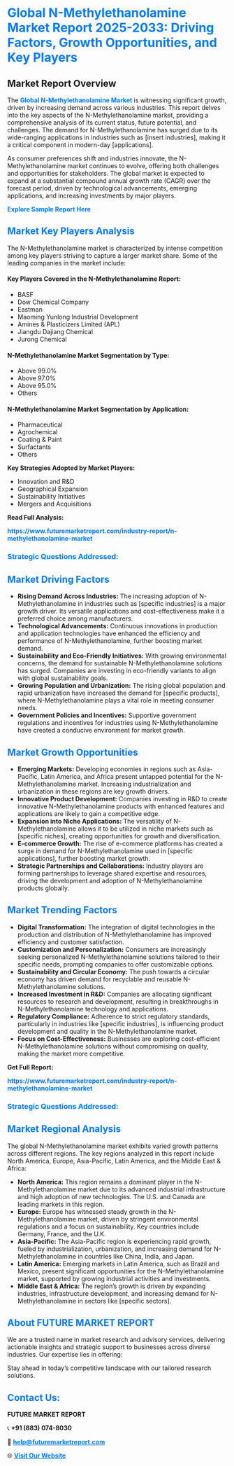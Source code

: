 <h1 style="color: #007BFF;">Global N-Methylethanolamine Market Report 2025-2033: Driving Factors, Growth Opportunities, and Key Players</h1>

<section id="overview">
<h2>Market Report Overview</h2>
<p>The <a href="https://www.futuremarketreport.com/industry-report/n-methylethanolamine-market" style="color: #007BFF; text-decoration: none;"><strong>Global N-Methylethanolamine Market</strong></a> is witnessing significant growth, driven by increasing demand across various industries. This report delves into the key aspects of the N-Methylethanolamine market, providing a comprehensive analysis of its current status, future potential, and challenges. The demand for N-Methylethanolamine has surged due to its wide-ranging applications in industries such as [insert industries], making it a critical component in modern-day [applications].</p>
<p>As consumer preferences shift and industries innovate, the N-Methylethanolamine market continues to evolve, offering both challenges and opportunities for stakeholders. The global market is expected to expand at a substantial compound annual growth rate (CAGR) over the forecast period, driven by technological advancements, emerging applications, and increasing investments by major players.</p>
</section>

<section id="overview">
<p><a href="https://www.futuremarketreport.com/request-sample/reportId=41404" style="color: #007BFF; text-decoration: none;"><strong>Explore Sample Report Here</strong></a></p>
</section>

<section id="key-players">
<h2 style="color: #007BFF;">Market Key Players Analysis</h2>
<p>The N-Methylethanolamine market is characterized by intense competition among key players striving to capture a larger market share. Some of the leading companies in the market include:</p>
<h4>Key Players Covered in the N-Methylethanolamine Report:</h4>
<ul><li>BASF</li><li>Dow Chemical Company</li><li>Eastman</li><li>Maoming Yunlong Industrial Development</li><li>Amines &amp; Plasticizers Limited (APL)</li><li>Jiangdu Dajiang Chemical</li><li>Jurong Chemical</li></ul>
<h4>N-Methylethanolamine Market Segmentation by Type:</h4>
<ul><li>Above 99.0%</li><li>Above 97.0%</li><li>Above 95.0%</li><li>Others</li></ul>

<h4>N-Methylethanolamine Market Segmentation by Application:</h4>
<ul><li>Pharmaceutical</li><li>Agrochemical</li><li>Coating &amp; Paint</li><li>Surfactants</li><li>Others</li></ul>
<p><strong>Key Strategies Adopted by Market Players:</strong></p>
<ul>
<li>Innovation and R&D</li>
<li>Geographical Expansion</li>
<li>Sustainability Initiatives</li>
<li>Mergers and Acquisitions</li>
</ul>
</section>

<section>
<p><strong>Read Full Analysis: </strong></p><a href="https://www.futuremarketreport.com/industry-report/n-methylethanolamine-market" style="color: #007BFF; text-decoration: none;"><strong>https://www.futuremarketreport.com/industry-report/n-methylethanolamine-market</strong></a>
<h3 style="color: #007BFF;">Strategic Questions Addressed:</h3>
</section>

<section id="driving-factors">
<h2 style="color: #007BFF;">Market Driving Factors</h2>
<ul>
<li><strong>Rising Demand Across Industries:</strong> The increasing adoption of N-Methylethanolamine in industries such as [specific industries] is a major growth driver. Its versatile applications and cost-effectiveness make it a preferred choice among manufacturers.</li>
<li><strong>Technological Advancements:</strong> Continuous innovations in production and application technologies have enhanced the efficiency and performance of N-Methylethanolamine, further boosting market demand.</li>
<li><strong>Sustainability and Eco-Friendly Initiatives:</strong> With growing environmental concerns, the demand for sustainable N-Methylethanolamine solutions has surged. Companies are investing in eco-friendly variants to align with global sustainability goals.</li>
<li><strong>Growing Population and Urbanization:</strong> The rising global population and rapid urbanization have increased the demand for [specific products], where N-Methylethanolamine plays a vital role in meeting consumer needs.</li>
<li><strong>Government Policies and Incentives:</strong> Supportive government regulations and incentives for industries using N-Methylethanolamine have created a conducive environment for market growth.</li>
</ul>
</section>

<section id="growth-opportunities">
<h2 style="color: #007BFF;">Market Growth Opportunities</h2>
<ul>
<li><strong>Emerging Markets:</strong> Developing economies in regions such as Asia-Pacific, Latin America, and Africa present untapped potential for the N-Methylethanolamine market. Increasing industrialization and urbanization in these regions are key growth drivers.</li>
<li><strong>Innovative Product Development:</strong> Companies investing in R&D to create innovative N-Methylethanolamine products with enhanced features and applications are likely to gain a competitive edge.</li>
<li><strong>Expansion into Niche Applications:</strong> The versatility of N-Methylethanolamine allows it to be utilized in niche markets such as [specific niches], creating opportunities for growth and diversification.</li>
<li><strong>E-commerce Growth:</strong> The rise of e-commerce platforms has created a surge in demand for N-Methylethanolamine used in [specific applications], further boosting market growth.</li>
<li><strong>Strategic Partnerships and Collaborations:</strong> Industry players are forming partnerships to leverage shared expertise and resources, driving the development and adoption of N-Methylethanolamine products globally.</li>
</ul>
</section>

<section id="trending-factors">
<h2 style="color: #007BFF;">Market Trending Factors</h2>
<ul>
<li><strong>Digital Transformation:</strong> The integration of digital technologies in the production and distribution of N-Methylethanolamine has improved efficiency and customer satisfaction.</li>
<li><strong>Customization and Personalization:</strong> Consumers are increasingly seeking personalized N-Methylethanolamine solutions tailored to their specific needs, prompting companies to offer customizable options.</li>
<li><strong>Sustainability and Circular Economy:</strong> The push towards a circular economy has driven demand for recyclable and reusable N-Methylethanolamine solutions.</li>
<li><strong>Increased Investment in R&D:</strong> Companies are allocating significant resources to research and development, resulting in breakthroughs in N-Methylethanolamine technology and applications.</li>
<li><strong>Regulatory Compliance:</strong> Adherence to strict regulatory standards, particularly in industries like [specific industries], is influencing product development and quality in the N-Methylethanolamine market.</li>
<li><strong>Focus on Cost-Effectiveness:</strong> Businesses are exploring cost-efficient N-Methylethanolamine solutions without compromising on quality, making the market more competitive.</li>
</ul>
</section>

<section>
<p><strong>Get Full Report: </strong></p><a href="https://www.futuremarketreport.com/industry-report/n-methylethanolamine-market" style="color: #007BFF; text-decoration: none;"><strong>https://www.futuremarketreport.com/industry-report/n-methylethanolamine-market</strong></a>
<h3 style="color: #007BFF;">Strategic Questions Addressed:</h3>
</section>


<section id="regional-analysis">
<h2 style="color: #007BFF;">Market Regional Analysis</h2>
<p>The global N-Methylethanolamine market exhibits varied growth patterns across different regions. The key regions analyzed in this report include North America, Europe, Asia-Pacific, Latin America, and the Middle East & Africa:</p>
<ul>
<li><strong>North America:</strong> This region remains a dominant player in the N-Methylethanolamine market due to its advanced industrial infrastructure and high adoption of new technologies. The U.S. and Canada are leading markets in this region.</li>
<li><strong>Europe:</strong> Europe has witnessed steady growth in the N-Methylethanolamine market, driven by stringent environmental regulations and a focus on sustainability. Key countries include Germany, France, and the U.K.</li>
<li><strong>Asia-Pacific:</strong> The Asia-Pacific region is experiencing rapid growth, fueled by industrialization, urbanization, and increasing demand for N-Methylethanolamine in countries like China, India, and Japan.</li>
<li><strong>Latin America:</strong> Emerging markets in Latin America, such as Brazil and Mexico, present significant opportunities for the N-Methylethanolamine market, supported by growing industrial activities and investments.</li>
<li><strong>Middle East & Africa:</strong> The region’s growth is driven by expanding industries, infrastructure development, and increasing demand for N-Methylethanolamine in sectors like [specific sectors].</li>
</ul>
</section>

<footer>
<h2 style="color: #007BFF;">About FUTURE MARKET REPORT</h2>
<p>We are a trusted name in market research and advisory services, delivering actionable insights and strategic support to businesses across diverse industries. Our expertise lies in offering:</p>

<p>Stay ahead in today’s competitive landscape with our tailored research solutions.</p>

<h2 style="color: #007BFF;">Contact Us:</h2>
<p><strong>FUTURE MARKET REPORT</strong></p>
<p>📞 <strong>+91 (883) 074-8030</strong></p>
<p>📧 <strong><a href="mailto:help@futuremarketreport.com" style="color: #007BFF;">help@futuremarketreport.com</a></strong></p>
<p>🌐 <strong><a href="https://www.futuremarketreport.com/" style="color: #007BFF;">Visit Our Website</a></strong></p>
</footer>